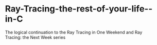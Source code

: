 # Ray-Tracing-the-rest-of-your-life--in-C
The logical continuation to the Ray Tracing in One Weekend and Ray Tracing: the Next Week series
